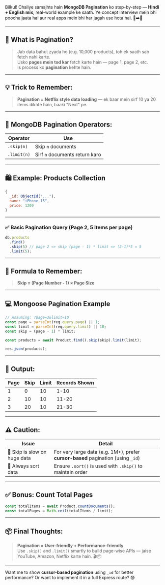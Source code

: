 Bilkul! Chaliye samajhte hain **MongoDB Pagination** ko step-by-step — **Hindi + English mix**, real-world example ke saath. Ye concept interview mein bhi poocha jaata hai aur real apps mein bhi har jagah use hota hai. 📄➡️📄

---

## 🧠 What is Pagination?

> Jab data bahut zyada ho (e.g. 10,000 products), toh ek saath sab fetch nahi karte.  
> Usko **pages mein tod kar** fetch karte hain — page 1, page 2, etc.  
> Is process ko **pagination** kehte hain.

---

## 💡 Trick to Remember:

> **Pagination = Netflix style data loading** — ek baar mein sirf 10 ya 20 items dikhte hain, baaki "Next" pe.

---

## 🔢 MongoDB Pagination Operators:

| Operator    | Use                            |
| ----------- | ------------------------------ |
| `.skip(n)`  | Skip `n` documents             |
| `.limit(n)` | Sirf `n` documents return karo |

---

## 🛍️ Example: Products Collection

```js
{
  _id: ObjectId("..."),
  name: "iPhone 15",
  price: 1200
}
```

---

### ✅ Basic Pagination Query (Page 2, 5 items per page)

```js
db.products
  .find()
  .skip(5) // page 2 => skip (page - 1) * limit => (2-1)*5 = 5
  .limit(5);
```

---

## 🧠 Formula to Remember:

> **Skip = (Page Number - 1) × Page Size**

---

## 💻 Mongoose Pagination Example

```js
// Assuming: ?page=3&limit=10
const page = parseInt(req.query.page) || 1;
const limit = parseInt(req.query.limit) || 10;
const skip = (page - 1) * limit;

const products = await Product.find().skip(skip).limit(limit);

res.json(products);
```

---

## 🎯 Output:

| Page | Skip | Limit | Records Shown |
| ---- | ---- | ----- | ------------- |
| 1    | 0    | 10    | 1-10          |
| 2    | 10   | 10    | 11-20         |
| 3    | 20   | 10    | 21-30         |

---

## ⚠️ Caution:

| Issue                        | Detail                                                                           |
| ---------------------------- | -------------------------------------------------------------------------------- |
| 🚫 Skip is slow on huge data | For very large data (e.g. 1M+), prefer **cursor-based** pagination (using `_id`) |
| 🔄 Always sort data          | Ensure `.sort()` is used with `.skip()` to maintain order                        |

---

## ✅ Bonus: Count Total Pages

```js
const totalItems = await Product.countDocuments();
const totalPages = Math.ceil(totalItems / limit);
```

---

## 📦 Final Thoughts:

> **Pagination = User-friendly + Performance-friendly**  
> Use `.skip()` and `.limit()` smartly to build page-wise APIs — jaise YouTube, Amazon, Netflix karte hain. 🎬📦

---

Want me to show **cursor-based pagination** using `_id` for better performance? Or want to implement it in a full Express route? 😎
